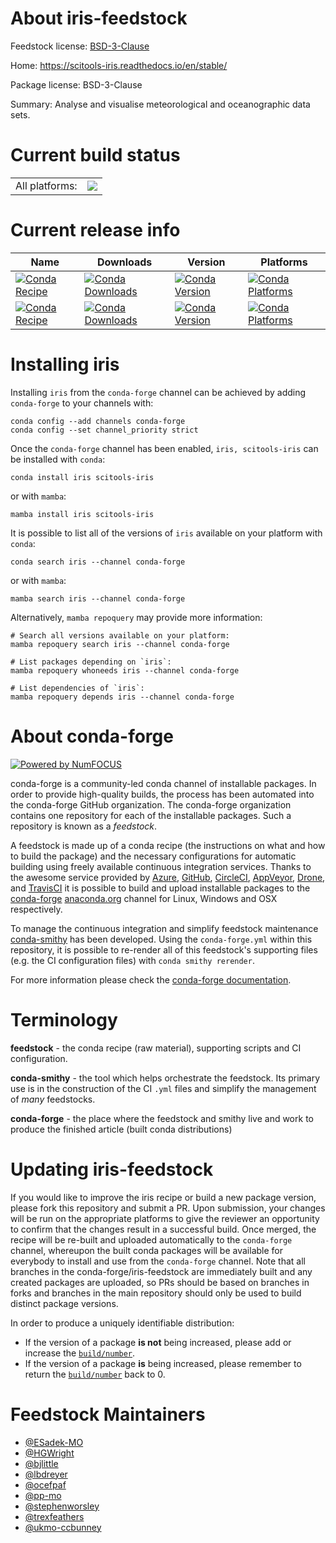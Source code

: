 About iris-feedstock
====================

Feedstock license: [BSD-3-Clause](https://github.com/conda-forge/iris-feedstock/blob/main/LICENSE.txt)

Home: https://scitools-iris.readthedocs.io/en/stable/

Package license: BSD-3-Clause

Summary: Analyse and visualise meteorological and oceanographic data sets.

Current build status
====================


<table><tr><td>All platforms:</td>
    <td>
      <a href="https://dev.azure.com/conda-forge/feedstock-builds/_build/latest?definitionId=464&branchName=main">
        <img src="https://dev.azure.com/conda-forge/feedstock-builds/_apis/build/status/iris-feedstock?branchName=main">
      </a>
    </td>
  </tr>
</table>

Current release info
====================

| Name | Downloads | Version | Platforms |
| --- | --- | --- | --- |
| [![Conda Recipe](https://img.shields.io/badge/recipe-iris-green.svg)](https://anaconda.org/conda-forge/iris) | [![Conda Downloads](https://img.shields.io/conda/dn/conda-forge/iris.svg)](https://anaconda.org/conda-forge/iris) | [![Conda Version](https://img.shields.io/conda/vn/conda-forge/iris.svg)](https://anaconda.org/conda-forge/iris) | [![Conda Platforms](https://img.shields.io/conda/pn/conda-forge/iris.svg)](https://anaconda.org/conda-forge/iris) |
| [![Conda Recipe](https://img.shields.io/badge/recipe-scitools--iris-green.svg)](https://anaconda.org/conda-forge/scitools-iris) | [![Conda Downloads](https://img.shields.io/conda/dn/conda-forge/scitools-iris.svg)](https://anaconda.org/conda-forge/scitools-iris) | [![Conda Version](https://img.shields.io/conda/vn/conda-forge/scitools-iris.svg)](https://anaconda.org/conda-forge/scitools-iris) | [![Conda Platforms](https://img.shields.io/conda/pn/conda-forge/scitools-iris.svg)](https://anaconda.org/conda-forge/scitools-iris) |

Installing iris
===============

Installing `iris` from the `conda-forge` channel can be achieved by adding `conda-forge` to your channels with:

```
conda config --add channels conda-forge
conda config --set channel_priority strict
```

Once the `conda-forge` channel has been enabled, `iris, scitools-iris` can be installed with `conda`:

```
conda install iris scitools-iris
```

or with `mamba`:

```
mamba install iris scitools-iris
```

It is possible to list all of the versions of `iris` available on your platform with `conda`:

```
conda search iris --channel conda-forge
```

or with `mamba`:

```
mamba search iris --channel conda-forge
```

Alternatively, `mamba repoquery` may provide more information:

```
# Search all versions available on your platform:
mamba repoquery search iris --channel conda-forge

# List packages depending on `iris`:
mamba repoquery whoneeds iris --channel conda-forge

# List dependencies of `iris`:
mamba repoquery depends iris --channel conda-forge
```


About conda-forge
=================

[![Powered by
NumFOCUS](https://img.shields.io/badge/powered%20by-NumFOCUS-orange.svg?style=flat&colorA=E1523D&colorB=007D8A)](https://numfocus.org)

conda-forge is a community-led conda channel of installable packages.
In order to provide high-quality builds, the process has been automated into the
conda-forge GitHub organization. The conda-forge organization contains one repository
for each of the installable packages. Such a repository is known as a *feedstock*.

A feedstock is made up of a conda recipe (the instructions on what and how to build
the package) and the necessary configurations for automatic building using freely
available continuous integration services. Thanks to the awesome service provided by
[Azure](https://azure.microsoft.com/en-us/services/devops/), [GitHub](https://github.com/),
[CircleCI](https://circleci.com/), [AppVeyor](https://www.appveyor.com/),
[Drone](https://cloud.drone.io/welcome), and [TravisCI](https://travis-ci.com/)
it is possible to build and upload installable packages to the
[conda-forge](https://anaconda.org/conda-forge) [anaconda.org](https://anaconda.org/)
channel for Linux, Windows and OSX respectively.

To manage the continuous integration and simplify feedstock maintenance
[conda-smithy](https://github.com/conda-forge/conda-smithy) has been developed.
Using the ``conda-forge.yml`` within this repository, it is possible to re-render all of
this feedstock's supporting files (e.g. the CI configuration files) with ``conda smithy rerender``.

For more information please check the [conda-forge documentation](https://conda-forge.org/docs/).

Terminology
===========

**feedstock** - the conda recipe (raw material), supporting scripts and CI configuration.

**conda-smithy** - the tool which helps orchestrate the feedstock.
                   Its primary use is in the construction of the CI ``.yml`` files
                   and simplify the management of *many* feedstocks.

**conda-forge** - the place where the feedstock and smithy live and work to
                  produce the finished article (built conda distributions)


Updating iris-feedstock
=======================

If you would like to improve the iris recipe or build a new
package version, please fork this repository and submit a PR. Upon submission,
your changes will be run on the appropriate platforms to give the reviewer an
opportunity to confirm that the changes result in a successful build. Once
merged, the recipe will be re-built and uploaded automatically to the
`conda-forge` channel, whereupon the built conda packages will be available for
everybody to install and use from the `conda-forge` channel.
Note that all branches in the conda-forge/iris-feedstock are
immediately built and any created packages are uploaded, so PRs should be based
on branches in forks and branches in the main repository should only be used to
build distinct package versions.

In order to produce a uniquely identifiable distribution:
 * If the version of a package **is not** being increased, please add or increase
   the [``build/number``](https://docs.conda.io/projects/conda-build/en/latest/resources/define-metadata.html#build-number-and-string).
 * If the version of a package **is** being increased, please remember to return
   the [``build/number``](https://docs.conda.io/projects/conda-build/en/latest/resources/define-metadata.html#build-number-and-string)
   back to 0.

Feedstock Maintainers
=====================

* [@ESadek-MO](https://github.com/ESadek-MO/)
* [@HGWright](https://github.com/HGWright/)
* [@bjlittle](https://github.com/bjlittle/)
* [@lbdreyer](https://github.com/lbdreyer/)
* [@ocefpaf](https://github.com/ocefpaf/)
* [@pp-mo](https://github.com/pp-mo/)
* [@stephenworsley](https://github.com/stephenworsley/)
* [@trexfeathers](https://github.com/trexfeathers/)
* [@ukmo-ccbunney](https://github.com/ukmo-ccbunney/)


